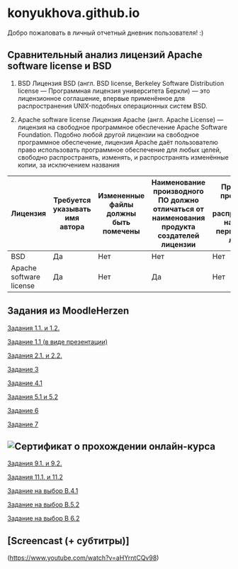 # konyukhova.github.io
Добро пожаловать в личный отчетный дневник пользователя! :)



## Сравнительный анализ лицензий Apache software license и BSD

1. BSD
Лицензия BSD (англ. BSD license, Berkeley Software Distribution license — Программная лицензия университета Беркли) — это лицензионное соглашение, впервые применённое для распространения UNIX-подобных операционных систем BSD.

2. Apache software license
Лицензия Apache (англ. Apache License) — лицензия на свободное программное обеспечение Apache Software Foundation.
Подобно любой другой лицензии на свободное программное обеспечение, лицензия Apache даёт пользователю право использовать программное обеспечение для любых целей, свободно распространять, изменять, и распространять изменённые копии, за исключением названия


Лицензия | Требуется   указывать имя автора | Измененные   файлы должны быть помечены | Наименование   производного ПО должно отличаться от   наименования продукта создателей   лицензии | Производные   произведения должны распространяться   на условиях первоначальной лицензии | Указана   территория, на которую предоставляется   лицензия | Отсутствие   гарантий на ПО
-- | -- | -- | -- | -- | -- | --
BSD | Да | Нет | Нет | Нет | Нет | Да
Apache   software license | Да | Нет | Да | Нет | Нет | Да

## Задания из MoodleHerzen

[Задания 1.1. и 1.2.](https://drive.google.com/file/d/1ctWOHxAqdyYcjhdqtDnn9gamInxaoq1c/view?usp=sharing)

[Задание 1.1 (в виде презентации)](https://drive.google.com/file/d/1yKH1aDrSJXpyHLcCAhOJ_vGAx3URXle4/view?usp=sharing)

[Задания 2.1. и 2.2.](https://drive.google.com/file/d/153w9qhNWpBjNpXrk2I1abizcT2NY5kPX/view?usp=sharing)

[Задание 3](https://drive.google.com/file/d/1chwUHFgM6QvBZscu5Y4d9HNvbAWVukz2/view?usp=sharing)

[Задание 4.1](https://drive.google.com/file/d/1gSbj_r8weSm-8-Ivhd_nKUKxrTR0szcP/view?usp=sharing) 

[Задания 5.1 и 5.2](https://drive.google.com/file/d/1c146CBWmR87kV1eU72xYYbgAz4F7i5ZH/view?usp=sharing)

[Задание 6](https://drive.google.com/file/d/1OopqzB6kteH5igPUM1QKkkl_bUYbz0AA/view?usp=sharing)

[Задание 7](https://drive.google.com/file/d/1cZeTuAUacbJ4G1WT0NSDVNNycQPGHq4j/view?usp=sharing)

## ![Сертификат о прохождении онлайн-курса](https://pp.userapi.com/c850024/v850024808/d442d/7Qd0-CnHagE.jpg)

[Задания 9.1. и 9.2.](https://drive.google.com/file/d/1C7iJzOchvDgin63gO6X4KOTgS1lFoTW_/view?usp=sharing)

[Задания 11.1. и 11.2](https://drive.google.com/file/d/1BbtJzLDzVRcwND4_5aW4Uv7Rt7sg4YHd/view?usp=sharing)

[Задание на выбор В.4.1](https://drive.google.com/file/d/1DNK-Zbt0zhkm79waIwo69mg2-q2XqJua/view?usp=sharing)

[Задание на выбор В.5.2](https://drive.google.com/file/d/1QJ_YtIEqBRZd4FX4BzpJtpKSGt-Y4xzi/view?usp=sharing)

[Задание на выбор В 6.2](https://drive.google.com/file/d/16zxsn8T10k-GBNydAichWgSnwFjdqB6X/view?usp=sharing)

## [Screencast (+ cубтитры)]

(https://www.youtube.com/watch?v=aHYrntCQv98)
